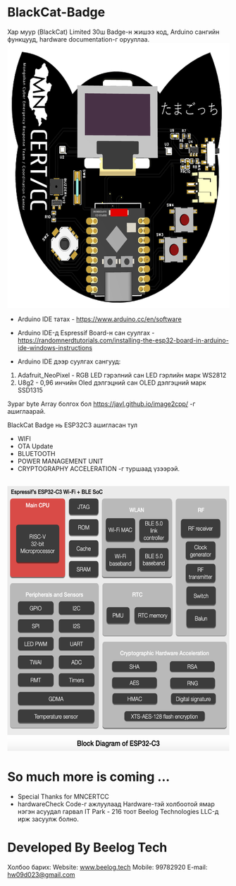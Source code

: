 # BlackCat-Badge
Хар муур (BlackCat) Limited 30ш Badge-н жишээ код, Arduino сангийн функцууд, hardware documentation-г орууллаа.
<br> <img height = "600" src="https://github.com/helicopteresdc/BlackCat-Badge/blob/main/Images/FrontSide%20BlackCat%20PCB.png"/><br>
* Arduino IDE татах - https://www.arduino.cc/en/software
* Arduino IDE-д Espressif Board-н сан суулгах - https://randomnerdtutorials.com/installing-the-esp32-board-in-arduino-ide-windows-instructions

* Arduino IDE дээр суулгах сангууд:
1. Adafruit_NeoPixel - RGB LED гэрэлний сан LED гэрлийн марк WS2812
2. U8g2 - 0,96 инчийн Oled дэлгэцний сан OLED дэлгэцний марк SSD1315

Зураг byte Array болгох бол https://javl.github.io/image2cpp/ -г ашиглаарай.

BlackCat Badge нь ESP32C3 ашигласан тул
- WIFI
- OTA Update
- BLUETOOTH
- POWER MANAGEMENT UNIT
- CRYPTOGRAPHY ACCELERATION -г туршаад үзээрэй.

<br> <img height = "600" src="https://github.com/helicopteresdc/BlackCat-Badge/blob/main/Images/ESP32C3%20Architecture.png"/><br>

# So much more is coming ...
* Special Thanks for MNCERTCC
* hardwareCheck Code-г ажлуулаад Hardware-тэй холбоотой ямар нэгэн асуудал гарвал IT Park - 216 тоот Beelog Technologies LLC-д ирж засуулж болно.

# Developed By Beelog Tech
Холбоо барих:
Website: www.beelog.tech
Mobile: 99782920
E-mail: hw09d023@gmail.com
